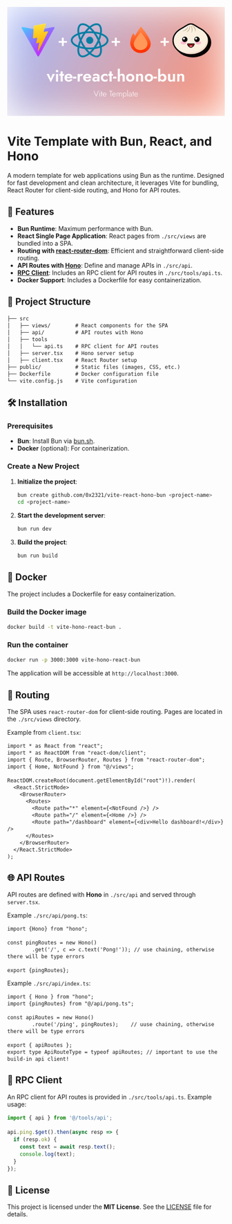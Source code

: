 ![README.md Banner Picture](public/header.png)

# Vite Template with Bun, React, and Hono

A modern template for web applications using Bun as the runtime. Designed for fast development and clean architecture, it leverages Vite for bundling, React Router for client-side routing, and Hono for API routes.

## 🚀 Features

- **Bun Runtime**: Maximum performance with Bun.
- **React Single Page Application**: React pages from `./src/views` are bundled into a SPA.
- **Routing with [react-router-dom](https://reactrouter.com/en/main/start/overview)**: Efficient and straightforward client-side routing.
- **API Routes with [Hono](https://hono.dev)**: Define and manage APIs in `./src/api`.
- **[RPC Client](https://hono.dev/docs/guides/rpc)**: Includes an RPC client for API routes in `./src/tools/api.ts`.
- **Docker Support**: Includes a Dockerfile for easy containerization.

## 📂 Project Structure

```plaintext  
├── src  
│   ├── views/        # React components for the SPA  
│   ├── api/          # API routes with Hono  
│   ├── tools  
│   │   └── api.ts    # RPC client for API routes  
│   ├── server.tsx    # Hono server setup  
│   ├── client.tsx    # React Router setup  
├── public/           # Static files (images, CSS, etc.)  
├── Dockerfile        # Docker configuration file
└── vite.config.js    # Vite configuration
```  

## 🛠️ Installation

### Prerequisites
- **Bun**: Install Bun via [bun.sh](https://bun.sh).
- **Docker** (optional): For containerization.

### Create a New Project

1. **Initialize the project**:
   ```bash  
   bun create github.com/0x2321/vite-react-hono-bun <project-name>  
   cd <project-name>  
   ```  

2. **Start the development server**:
   ```bash  
   bun run dev  
   ```  

3. **Build the project**:
   ```bash  
   bun run build  
   ```  

## 🐳 Docker

The project includes a Dockerfile for easy containerization.

### Build the Docker image

```bash  
docker build -t vite-hono-react-bun .
```  

### Run the container

```bash  
docker run -p 3000:3000 vite-hono-react-bun
```  

The application will be accessible at `http://localhost:3000`.

## 🧭 Routing

The SPA uses `react-router-dom` for client-side routing. Pages are located in the `./src/views` directory.

Example from `client.tsx`:

```tsx  
import * as React from "react";
import * as ReactDOM from "react-dom/client";
import { Route, BrowserRouter, Routes } from "react-router-dom";
import { Home, NotFound } from "@/views";

ReactDOM.createRoot(document.getElementById("root")!).render(
  <React.StrictMode>
    <BrowserRouter>
      <Routes>
        <Route path="*" element={<NotFound />} />
        <Route path="/" element={<Home />} />
        <Route path="/dashboard" element={<div>Hello dashboard!</div>} />
      </Routes>
    </BrowserRouter>
  </React.StrictMode>
);
```  

## 🌐 API Routes

API routes are defined with **Hono** in `./src/api` and served through `server.tsx`.

Example `./src/api/pong.ts`:

```tsx  
import {Hono} from "hono";

const pingRoutes = new Hono()
        .get('/', c => c.text('Pong!')); // use chaining, otherwise there will be type errors

export {pingRoutes};
```  

Example `./src/api/index.ts`:

```tsx  
import { Hono } from "hono";
import {pingRoutes} from "@/api/pong.ts";

const apiRoutes = new Hono()
        .route('/ping', pingRoutes);    // uuse chaining, otherwise there will be type errors

export { apiRoutes };
export type ApiRouteType = typeof apiRoutes; // important to use the build-in api client!
```  

## 🔗 RPC Client

An RPC client for API routes is provided in `./src/tools/api.ts`. Example usage:

```typescript  
import { api } from '@/tools/api';

api.ping.$get().then(async resp => {
  if (resp.ok) {
    const text = await resp.text();
    console.log(text);
  }
});
```  

## 📄 License

This project is licensed under the **MIT License**. See the [LICENSE](./LICENSE) file for details.
